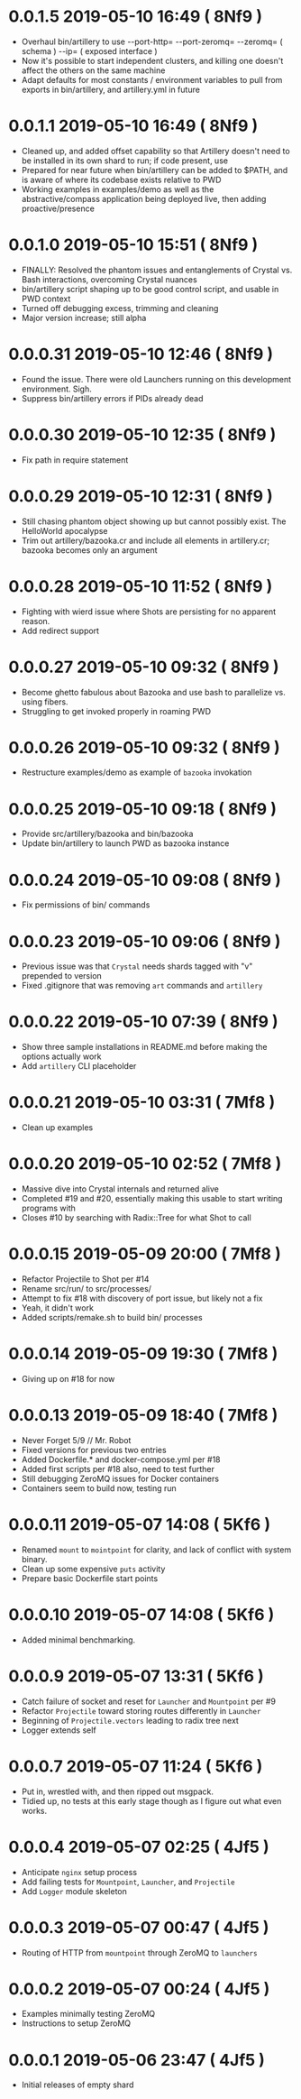 # 0.0.1.5   2019-05-10 16:49 ( 8Nf9 )
- Overhaul bin/artillery to use --port-http= --port-zeromq= --zeromq= ( schema ) --ip= ( exposed interface )
- Now it's possible to start independent clusters, and killing one doesn't affect the others on the same machine
- Adapt defaults for most constants / environment variables to pull from exports in bin/artillery, and artillery.yml in future

# 0.0.1.1   2019-05-10 16:49 ( 8Nf9 )
- Cleaned up, and added offset capability so that Artillery doesn't need to be installed in its own shard to run; if code present, use
- Prepared for near future when bin/artillery can be added to $PATH, and is aware of where its codebase exists relative to PWD
- Working examples in examples/demo as well as the abstractive/compass application being deployed live, then adding proactive/presence

# 0.0.1.0   2019-05-10 15:51 ( 8Nf9 )
- FINALLY: Resolved the phantom issues and entanglements of Crystal vs. Bash interactions, overcoming Crystal nuances
- bin/artillery script shaping up to be good control script, and usable in PWD context
- Turned off debugging excess, trimming and cleaning
- Major version increase; still alpha

# 0.0.0.31  2019-05-10 12:46 ( 8Nf9 )
- Found the issue. There were old Launchers running on this development environment. Sigh.
- Suppress bin/artillery errors if PIDs already dead

# 0.0.0.30  2019-05-10 12:35 ( 8Nf9 )
- Fix path in require statement

# 0.0.0.29  2019-05-10 12:31 ( 8Nf9 )
- Still chasing phantom object showing up but cannot possibly exist. The HelloWorld apocalypse
- Trim out artillery/bazooka.cr and include all elements in artillery.cr; bazooka becomes only an argument

# 0.0.0.28  2019-05-10 11:52 ( 8Nf9 )
- Fighting with wierd issue where Shots are persisting for no apparent reason.
- Add redirect support

# 0.0.0.27  2019-05-10 09:32 ( 8Nf9 )
- Become ghetto fabulous about Bazooka and use bash to parallelize vs. using fibers.
- Struggling to get invoked properly in roaming PWD

# 0.0.0.26  2019-05-10 09:32 ( 8Nf9 )
- Restructure examples/demo as example of `bazooka` invokation

# 0.0.0.25  2019-05-10 09:18 ( 8Nf9 )
- Provide src/artillery/bazooka and bin/bazooka
- Update bin/artillery to launch PWD as bazooka instance

# 0.0.0.24  2019-05-10 09:08 ( 8Nf9 )
- Fix permissions of bin/ commands

# 0.0.0.23  2019-05-10 09:06 ( 8Nf9 )
- Previous issue was that `Crystal` needs shards tagged with "v" prepended to version
- Fixed .gitignore that was removing `art` commands and `artillery`

# 0.0.0.22  2019-05-10 07:39 ( 8Nf9 )
- Show three sample installations in README.md before making the options actually work
- Add `artillery` CLI placeholder

# 0.0.0.21  2019-05-10 03:31 ( 7Mf8 )
- Clean up examples

# 0.0.0.20  2019-05-10 02:52 ( 7Mf8 )
- Massive dive into Crystal internals and returned alive
- Completed #19 and #20, essentially making this usable to start writing programs with
- Closes #10 by searching with Radix::Tree for what Shot to call

# 0.0.0.15  2019-05-09 20:00 ( 7Mf8 )
- Refactor Projectile to Shot per #14
- Rename src/run/ to src/processes/
- Attempt to fix #18 with discovery of port issue, but likely not a fix
- Yeah, it didn't work
- Added scripts/remake.sh to build bin/ processes

# 0.0.0.14  2019-05-09 19:30 ( 7Mf8 )
- Giving up on #18 for now

# 0.0.0.13  2019-05-09 18:40 ( 7Mf8 )
- Never Forget 5/9 // Mr. Robot
- Fixed versions for previous two entries
- Added Dockerfile.* and docker-compose.yml per #18
- Added first scripts per #18 also, need to test further
- Still debugging ZeroMQ issues for Docker containers
- Containers seem to build now, testing run

# 0.0.0.11  2019-05-07 14:08 ( 5Kf6 )
- Renamed `mount` to `mointpoint` for clarity, and lack of conflict with system binary.
- Clean up some expensive `puts` activity
- Prepare basic Dockerfile start points

# 0.0.0.10  2019-05-07 14:08 ( 5Kf6 )
- Added minimal benchmarking.

# 0.0.0.9   2019-05-07 13:31 ( 5Kf6 )
- Catch failure of socket and reset for `Launcher` and `Mountpoint` per #9
- Refactor `Projectile` toward storing routes differently in `Launcher`
- Beginning of `Projectile.vectors` leading to radix tree next
- Logger extends self

# 0.0.0.7   2019-05-07 11:24 ( 5Kf6 )
- Put in, wrestled with, and then ripped out msgpack.
- Tidied up, no tests at this early stage though as I figure out what even works.

# 0.0.0.4   2019-05-07 02:25 ( 4Jf5 )
- Anticipate `nginx` setup process
- Add failing tests for `Mountpoint`, `Launcher`, and `Projectile`
- Add `Logger` module skeleton

# 0.0.0.3   2019-05-07 00:47 ( 4Jf5 )
- Routing of HTTP from `mountpoint` through ZeroMQ to `launchers`

# 0.0.0.2   2019-05-07 00:24 ( 4Jf5 )
- Examples minimally testing ZeroMQ
- Instructions to setup ZeroMQ

# 0.0.0.1   2019-05-06 23:47 ( 4Jf5 )
- Initial releases of empty shard